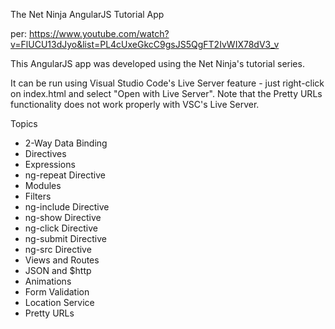 The Net Ninja AngularJS Tutorial App

per:
https://www.youtube.com/watch?v=FlUCU13dJyo&list=PL4cUxeGkcC9gsJS5QgFT2IvWIX78dV3_v

This AngularJS app was developed using the Net Ninja's tutorial series.

It can be run using Visual Studio Code's Live Server feature - just right-click on index.html and select "Open with Live Server".  Note that the Pretty URLs functionality does not work properly with VSC's Live Server.

Topics
- 2-Way Data Binding
- Directives
- Expressions
- ng-repeat Directive
- Modules
- Filters
- ng-include Directive
- ng-show Directive
- ng-click Directive
- ng-submit Directive
- ng-src Directive
- Views and Routes
- JSON and $http
- Animations
- Form Validation
- Location Service
- Pretty URLs